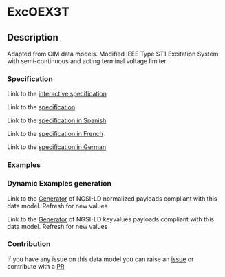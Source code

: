 # ExcOEX3T

## Description 

Adapted from CIM data models. Modified IEEE Type ST1 Excitation System with semi-continuous and acting terminal voltage limiter.
### Specification

Link to the [interactive specification](https://swagger.lab.fiware.org/?url=https://smart-data-models.github.io/dataModel.EnergyCIM/ExcOEX3T/swagger.yaml)

Link to the [specification](https://smart-data-models.github.io/dataModel.EnergyCIM/ExcOEX3T/doc/spec.md)

Link to the [specification in Spanish](https://smart-data-models.github.io/dataModel.EnergyCIM/ExcOEX3T/doc/spec_ES.md)

Link to the [specification in French](https://smart-data-models.github.io/dataModel.EnergyCIM/ExcOEX3T/doc/spec_FR.md)

Link to the [specification in German](https://smart-data-models.github.io/dataModel.EnergyCIM/ExcOEX3T/doc/spec_DE.md)
### Examples
### Dynamic Examples generation

Link to the [Generator](https://smartdatamodels.org/extra/ngsi-ld_generator_v0.92.php?schemaUrl=https://raw.githubusercontent.com/smart-data-models/dataModel.EnergyCIM/master/ExcOEX3T/schema.json&email=info@smartdatamodels.org) of NGSI-LD normalized payloads compliant with this data model. Refresh for new values

Link to the [Generator](https://smartdatamodels.org/extra/ngsi-ld_generator_keyvalues_v0.92.php?schemaUrl=https://raw.githubusercontent.com/smart-data-models/dataModel.EnergyCIM/master/ExcOEX3T/schema.json&email=info@smartdatamodels.org) of NGSI-LD keyvalues payloads compliant with this data model. Refresh for new values
### Contribution

 If you have any issue on this data model you can raise an [issue](https://github.com/smart-data-models/dataModel.EnergyCIM/issues)  or contribute with a [PR](https://github.com/smart-data-models/dataModel.EnergyCIM/pulls)